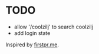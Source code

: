 # TODO
- allow '/coolzilj' to search coolzilj 
- add login state


Inspired by [firstpr.me](http://firstpr.me/).
